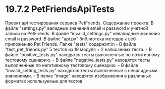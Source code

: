  # 19.7.2 PetFriendsApiTests
 Проект api тестирования сервиса PetFriends.
 Содержание проекта:
 В файле "settings.py" валидные значения email и password к учетной записи на PetFriends.
 В файле "invalid_settings.py" невалидные значения email и password.
 В файле "api.py" библиотека методов к веб приложению Pet Friends.
 Папке "tests" содержит:\n
     - В файле "test_pet_friends.py" 5 тестов из 19 модуля + 2 написанных теста.
     - В файле "positive_tests.py" находятся тесты выполненные по позитивному тестовому сценарию.
     - В файле "negative_tests.py" находятся тесты выполненные по негативному тестовому сценарию.
     - В файле "invalid_setting_tests.py" находятся тесты выполненные c невалидными значениями.
     - В папке "image" находятся изображения в различных форматах используемые для тестов.
